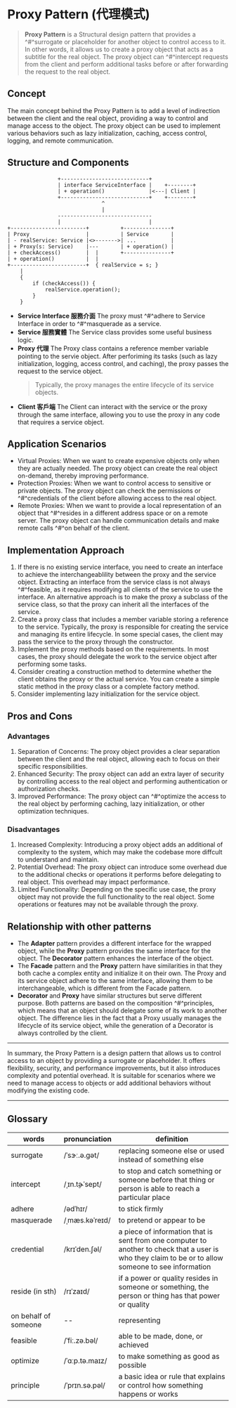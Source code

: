 # Proxy Pattern (代理模式)

> **Proxy Pattern** is a Structural design pattern that provides a ^#^surrogate or placeholder for another object to control access to it. In other words, it allows us to create a proxy object that acts as a subtitle for the real object. The proxy object can ^#^intercept requests from the client and perform additional tasks before or after forwarding the request to the real object.

## Concept

The main concept behind the Proxy Pattern is to add a level of indirection between the client and the real object, providing a way to control and manage access to the object. The proxy object can be used to implement various behaviors such as lazy initialization, caching, access control, logging, and remote communication.

## Structure and Components

```text
                +----------------------------+
                | interface ServiceInterface |    +--------+
                | + operation()              |<---| Client |
                +----------------------------+    +--------+
                              ^
                              |
                ------------------------------
                |                            |
+------------------------+          +---------------+
| Proxy                  |          | Service       |
| - realService: Service |<>------->| ...           |
| + Proxy(s: Service)    |---       | + operation() |
| + checkAccess()        |  |       +---------------+
| + operation()          |  |
+------------------------+  { realService = s; }
    |
    {
        if (checkAccess()) {
            realService.operation();
        }
    }
```

- **Service Interface 服務介面**
  The proxy must ^#^adhere to Service Interface in order to ^#^masquerade as a service.
- **Service 服務實體**
  The Service class provides some useful business logic.
- **Proxy 代理**
  The Proxy class contains a reference member variable pointing to the servie object. After perforiming its tasks (such as lazy initialization, logging, access control, and caching), the proxy passes the request to the service object.
  > Typically, the proxy manages the entire lifecycle of its service objects.
- **Client 客戶端**
  The Client can interact with the service or the proxy through the same interface, allowing you to use the proxy in any code that requires a service object.

## Application Scenarios

- Virtual Proxies: When we want to create expensive objects only when they are actually needed. The proxy object can create the real object on-demand, thereby improving performance.
- Protection Proxies: When we want to control access to sensitive or private objects. The proxy object can check the permissions or ^#^credentials of the client before allowing access to the real object.
- Remote Proxies: When we want to provide a local representation of an object that ^#^resides in a different address space or on a remote server. The proxy object can handle communication details and make remote calls ^#^on behalf of the client.

## Implementation Approach

1. If there is no existing service interface, you need to create an interface to achieve the interchangeablility between the proxy and the service object. Extracting an interface from the service class is not always ^#^feasible, as it requires modifying all clients of the service to use the interface. An alternative approach is to make the proxy a subclass of the service class, so that the proxy can inherit all the interfaces of the service.
2. Create a proxy class that includes a member variable storing a reference to the service. Typically, the proxy is responsible for creating the service and managing its entire lifecycle. In some special cases, the client may pass the service to the proxy through the constructor.
3. Implement the proxy methods based on the requirements. In most cases, the proxy should delegate the work to the service object after performing some tasks.
4. Consider creating a construction method to determine whether the client obtains the proxy or the actual service. You can create a simple static method in the proxy class or a complete factory method.
5. Consider implementing lazy initialization for the service object.

## Pros and Cons

### Advantages

1. Separation of Concerns: The proxy object provides a clear separation between the client and the real object, allowing each to focus on their specific responsibilities.
2. Enhanced Security: The proxy object can add an extra layer of security by controlling access to the real object and performing authentication or authorization checks.
3. Improved Performance: The proxy object can ^#^optimize the access to the real object by performing caching, lazy initialization, or other optimization techniques.

### Disadvantages

1. Increased Complexity: Introducing a proxy object adds an additional of complexity to the system, which may make the codebase more diffcult to understand and maintain.
2. Potential Overhead: The proxy object can introduce some overhead due to the additional checks or operations it performs before delegating to real object. This overhead may impact performance.
3. Limited Functionality: Depending on the specific use case, the proxy object may not provide the full functionality to the real object. Some operations or features may not be available through the proxy.

## Relationship with other patterns

- The **Adapter** pattern provides a different interface for the wrapped object, while the **Proxy** pattern provides the same interface for the object. The **Decorator** pattern enhances the interface of the object.
- The **Facade** pattern and the **Proxy** pattern have similarities in that they both cache a complex entity and initialize it on their own. The Proxy and its service object adhere to the same interface, allowing them to be interchangeable, which is different from the Facade pattern.
- **Decorator** and **Proxy** have similar structures but serve different purpose. Both patterns are based on the composition ^#^principles, which means that an object should delegate some of its work to another object. The difference lies in the fact that a Proxy usually manages the lifecycle of its service object, while the generation of a Decorator is always controlled by the client.

---

In summary, the Proxy Pattern is a design pattern that allows us to control access to an object by providing a surrogate or placeholder. It offers flexibility, security, and performance improvements, but it also introduces complexity and potential overhead. It is suitable for scenarios where we need to manage access to objects or add additional behaviors without modifying the existing code.

---

## Glossary

| words | pronunciation | definition |
| ----- | ------------- | ---------- |
| surrogate | /ˈsɝː.ə.ɡət/ | replacing someone else or used instead of something else |
| intercept | /ˌɪn.t̬ɚˈsept/ | to stop and catch something or someone before that thing or person is able to reach a particular place |
| adhere | /ədˈhɪr/ | to stick firmly |
| masquerade | /ˌmæs.kəˈreɪd/ | to pretend or appear to be |
| credential | /krɪˈden.ʃəl/ | a piece of information that is sent from one computer to another to check that a user is who they claim to be or to allow someone to see information |
| reside (in sth) | /rɪˈzaɪd/ | if a power or quality resides in someone or something, the person or thing has that power or quality |
| on behalf of someone | -- | representing |
| feasible | /ˈfiː.zə.bəl/ | able to be made, done, or achieved |
| optimize | /ˈɑːp.tə.maɪz/ | to make something as good as possible |
| principle | /ˈprɪn.sə.pəl/ | a basic idea or rule that explains or control how something happens or works |
